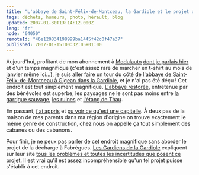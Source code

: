 ```yaml
---
title: "L'abbaye de Saint-Félix-de-Montceau, la Gardiole et le projet de décharge à Fabrègues"
tags: déchets, humeurs, photo, hérault, blog
updated: 2007-01-30T13:14:12.000Z
lang: "fr"
node: "64050"
remoteId: "46e120834198999ba1445f42c0f47a37"
published: 2007-01-15T00:32:05+01:00
---
```

 
Aujourd'hui, profitant de mon abonnement à [Modulauto](http://www.modulauto.net) [dont je parlais hier](/post/modulauto-l-autopartage-a-montpellier) et d'un temps magnifique (c'est assez rare de marcher en t-shirt au mois de janvier même ici...), je suis aller faire un tour du côté de l['abbaye de Saint-Félix-de-Montceau à Gigean dans la Gardiole](http://photos.pwet.fr/galeries/l-abbaye-saint-felix-de-montceau-et-la-montagne-de-la-gardiole/), et je n'ai pas été déçu ! Cet endroit est tout simplement magnifique. [L'abbaye restorée](http://photos.pwet.fr/villes-et-departements/herault-34/gigean/les-murs-de-l-abbaye-sont-bien-conserves/), entretenue par des bénévoles est superbe, les paysages ne le sont pas moins entre [la garrigue sauvage](http://photos.pwet.fr/villes-et-departements/herault-34/gigean/la-gardiole-offre-des-paysages-tres-sauvages/), [les ruines](http://photos.pwet.fr/villes-et-departements/herault-34/gigean/de-belles-voutes-tiennent-encore/) et [l'étang de Thau](http://photos.pwet.fr/villes-et-departements/herault-34/gigean/a-travers-les-arbres-on-apercoit-les-parcs-a-huitres-de-l-etang-de-thau/).

 
En passant, [j'ai appris](http://fr.wikipedia.org/wiki/Capitelle) et [pu voir ce qu'est une capitelle](http://photos.pwet.fr/villes-et-departements/herault-34/gigean/l-entree-d-une-capitelle-integree-a-un-large-mur/). À deux pas de la maison de mes parents dans ma région d'origine on trouve exactement le même genre de construction, chez nous on appelle ça tout simplement des cabanes ou des cabanons.

 
Pour finir, je ne peux pas parler de cet endroit magnifique sans aborder le projet de la décharge à Fabrègues. [Les Gardiens de la Gardiole](http://www.lesgardiensdelagardiole.com) expliquent sur leur site [tous les problèmes et toutes les incertitudes que posent ce projet](http://www.lesgardiensdelagardiole.com/content/view/5/6/). Il est vrai qu'il est assez incompréhensible qu'un tel projet puisse s'établir à cet endroit.

